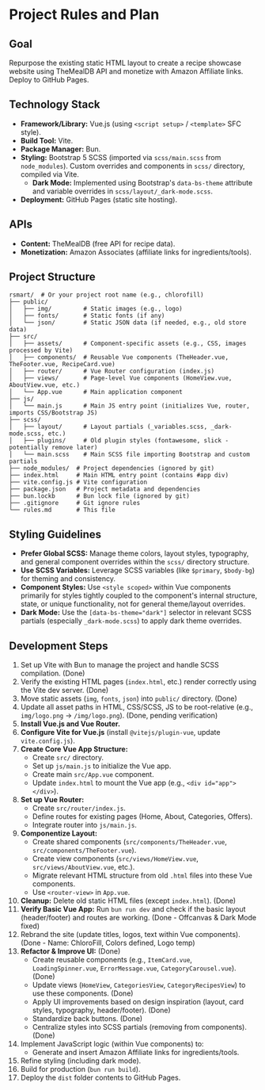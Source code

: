 # Project Rules and Plan

## Goal
Repurpose the existing static HTML layout to create a recipe showcase website using TheMealDB API and monetize with Amazon Affiliate links. Deploy to GitHub Pages.

## Technology Stack
- **Framework/Library:** Vue.js (using `<script setup>` / `<template>` SFC style).
- **Build Tool:** Vite.
- **Package Manager:** Bun.
- **Styling:** Bootstrap 5 SCSS (imported via `scss/main.scss` from `node_modules`). Custom overrides and components in `scss/` directory, compiled via Vite.
  - **Dark Mode:** Implemented using Bootstrap's `data-bs-theme` attribute and variable overrides in `scss/layout/_dark-mode.scss`.
- **Deployment:** GitHub Pages (static site hosting).

## APIs
- **Content:** TheMealDB (free API for recipe data).
- **Monetization:** Amazon Associates (affiliate links for ingredients/tools).

## Project Structure
```
rsmart/  # Or your project root name (e.g., chlorofill)
├── public/
│   ├── img/         # Static images (e.g., logo)
│   ├── fonts/       # Static fonts (if any)
│   └── json/        # Static JSON data (if needed, e.g., old store data)
├── src/
│   ├── assets/      # Component-specific assets (e.g., CSS, images processed by Vite)
│   ├── components/  # Reusable Vue components (TheHeader.vue, TheFooter.vue, RecipeCard.vue)
│   ├── router/      # Vue Router configuration (index.js)
│   ├── views/       # Page-level Vue components (HomeView.vue, AboutView.vue, etc.)
│   └── App.vue      # Main application component
├── js/
│   └── main.js      # Main JS entry point (initializes Vue, router, imports CSS/Bootstrap JS)
├── scss/
│   ├── layout/      # Layout partials (_variables.scss, _dark-mode.scss, etc.)
│   ├── plugins/     # Old plugin styles (fontawesome, slick - potentially remove later)
│   └── main.scss    # Main SCSS file importing Bootstrap and custom partials
├── node_modules/  # Project dependencies (ignored by git)
├── index.html     # Main HTML entry point (contains #app div)
├── vite.config.js # Vite configuration
├── package.json   # Project metadata and dependencies
├── bun.lockb      # Bun lock file (ignored by git)
├── .gitignore     # Git ignore rules
└── rules.md       # This file
```

## Styling Guidelines
- **Prefer Global SCSS:** Manage theme colors, layout styles, typography, and general component overrides within the `scss/` directory structure.
- **Use SCSS Variables:** Leverage SCSS variables (like `$primary`, `$body-bg`) for theming and consistency.
- **Component Styles:** Use `<style scoped>` within Vue components primarily for styles tightly coupled to the component's internal structure, state, or unique functionality, not for general theme/layout overrides.
- **Dark Mode:** Use the `[data-bs-theme="dark"]` selector in relevant SCSS partials (especially `_dark-mode.scss`) to apply dark theme overrides.

## Development Steps
1.  Set up Vite with Bun to manage the project and handle SCSS compilation. (Done)
2.  Verify the existing HTML pages (`index.html`, etc.) render correctly using the Vite dev server. (Done)
3.  Move static assets (`img`, `fonts`, `json`) into `public/` directory. (Done)
4.  Update all asset paths in HTML, CSS/SCSS, JS to be root-relative (e.g., `img/logo.png` -> `/img/logo.png`). (Done, pending verification)
5.  **Install Vue.js and Vue Router.**
6.  **Configure Vite for Vue.js** (install `@vitejs/plugin-vue`, update `vite.config.js`).
7.  **Create Core Vue App Structure:**
    - Create `src/` directory.
    - Set up `js/main.js` to initialize the Vue app.
    - Create main `src/App.vue` component.
    - Update `index.html` to mount the Vue app (e.g., `<div id="app"></div>`).
8.  **Set up Vue Router:**
    - Create `src/router/index.js`.
    - Define routes for existing pages (Home, About, Categories, Offers).
    - Integrate router into `js/main.js`.
9.  **Componentize Layout:**
    - Create shared components (`src/components/TheHeader.vue`, `src/components/TheFooter.vue`).
    - Create view components (`src/views/HomeView.vue`, `src/views/AboutView.vue`, etc.).
    - Migrate relevant HTML structure from old `.html` files into these Vue components.
    - Use `<router-view>` in `App.vue`.
10. **Cleanup:** Delete old static HTML files (except `index.html`). (Done)
11. **Verify Basic Vue App:** Run `bun run dev` and check if the basic layout (header/footer) and routes are working. (Done - Offcanvas & Dark Mode fixed)
12. Rebrand the site (update titles, logos, text within Vue components). (Done - Name: ChloroFill, Colors defined, Logo temp)
13. **Refactor & Improve UI:** (Done)
    - Create reusable components (e.g., `ItemCard.vue`, `LoadingSpinner.vue`, `ErrorMessage.vue`, `CategoryCarousel.vue`). (Done)
    - Update views (`HomeView`, `CategoriesView`, `CategoryRecipesView`) to use these components. (Done)
    - Apply UI improvements based on design inspiration (layout, card styles, typography, header/footer). (Done)
    - Standardize back buttons. (Done)
    - Centralize styles into SCSS partials (removing from components). (Done)
14. Implement JavaScript logic (within Vue components) to:
    - Generate and insert Amazon Affiliate links for ingredients/tools.
15. Refine styling (including dark mode).
16. Build for production (`bun run build`).
17. Deploy the `dist` folder contents to GitHub Pages. 